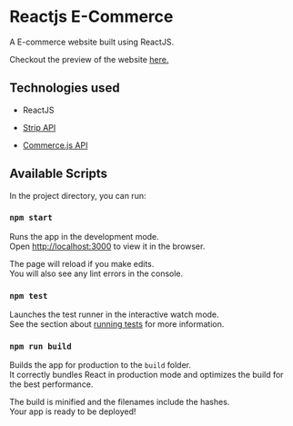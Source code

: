 # Reactjs E-Commerce

A E-commerce website built using ReactJS.

Checkout the preview of the website [here.](https://reactjsecommerce.netlify.app)

## Technologies used

- ReactJS

- [Strip API](https://stripe.com/docs/api)

- [Commerce.js API](https://commercejs.com/docs/api/#introduction)

## Available Scripts

In the project directory, you can run:

### `npm start`

Runs the app in the development mode.\
Open [http://localhost:3000](http://localhost:3000) to view it in the browser.

The page will reload if you make edits.\
You will also see any lint errors in the console.

### `npm test`

Launches the test runner in the interactive watch mode.\
See the section about [running tests](https://facebook.github.io/create-react-app/docs/running-tests) for more information.

### `npm run build`

Builds the app for production to the `build` folder.\
It correctly bundles React in production mode and optimizes the build for the best performance.

The build is minified and the filenames include the hashes.\
Your app is ready to be deployed!
